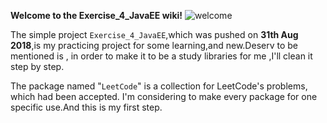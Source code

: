 **Welcome to the Exercise_4_JavaEE wiki!**
![welcome](https://timgsa.baidu.com/timg?image&quality=80&size=b9999_10000&sec=1557588894720&di=29f97422f718aa7a647de2564086a50c&imgtype=0&src=http%3A%2F%2Fpic3.16pic.com%2F00%2F50%2F29%2F16pic_5029946_b.jpg)

The simple project `Exercise_4_JavaEE`,which was pushed on **31th Aug 2018**,is my practicing project for some learning,and new.Deserv to be mentioned is , in order to make it to be a study libraries for me ,I'll clean it step by step.

The package named "`LeetCode`" is a collection for LeetCode's problems, which had been accepted. I'm considering to make every package for one specific use.And this is my first step.






